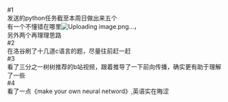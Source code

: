 #1  
发送的python任务截至本周日做出来五个  
有一个不懂错在哪里![Uploading image.png…]()，  
另外两个再理理思路  
#2  
在洛谷刷了十几道c语言的题，尽量往前赶一赶  
#3  
看了三分之一树树推荐的b站视频，跟着推导了一下前向传播，确实更有助于理解了一些  
#4  
看了一点《make your own neural netword》,英语实在晦涩

